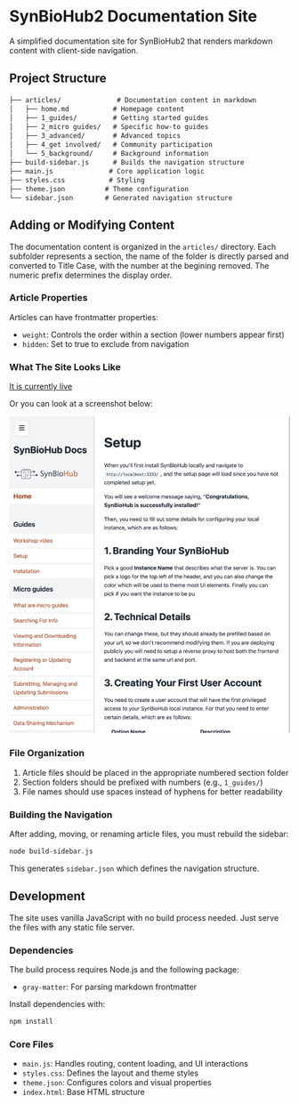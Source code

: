 # SynBioHub2 Documentation Site

A simplified documentation site for SynBioHub2 that renders markdown content with client-side navigation.

## Project Structure

```
├── articles/              # Documentation content in markdown
│   ├── home.md           # Homepage content
│   ├── 1_guides/         # Getting started guides
│   ├── 2_micro guides/   # Specific how-to guides
│   ├── 3_advanced/       # Advanced topics
│   ├── 4_get involved/   # Community participation
│   └── 5_background/     # Background information
├── build-sidebar.js      # Builds the navigation structure
├── main.js              # Core application logic
├── styles.css           # Styling
├── theme.json          # Theme configuration
└── sidebar.json        # Generated navigation structure
```

## Adding or Modifying Content

The documentation content is organized in the `articles/` directory. Each subfolder represents a section, the name of the folder is directly parsed and converted to Title Case, with the number at the begining removed. The numeric prefix determines the display order.

### Article Properties

Articles can have frontmatter properties:
- `weight`: Controls the order within a section (lower numbers appear first)
- `hidden`: Set to true to exclude from navigation

### What The Site Looks Like
[It is currently live](https://wiki2.synbiohub.org)

Or you can look at a screenshot below:

![The Site Rendered](readme.png)

### File Organization

1. Article files should be placed in the appropriate numbered section folder
2. Section folders should be prefixed with numbers (e.g., `1_guides/`)
3. File names should use spaces instead of hyphens for better readability

### Building the Navigation

After adding, moving, or renaming article files, you must rebuild the sidebar:

```bash
node build-sidebar.js
```

This generates `sidebar.json` which defines the navigation structure.

## Development

The site uses vanilla JavaScript with no build process needed. Just serve the files with any static file server.

### Dependencies

The build process requires Node.js and the following package:
- `gray-matter`: For parsing markdown frontmatter

Install dependencies with:
```bash
npm install
```

### Core Files
- `main.js`: Handles routing, content loading, and UI interactions
- `styles.css`: Defines the layout and theme styles
- `theme.json`: Configures colors and visual properties
- `index.html`: Base HTML structure